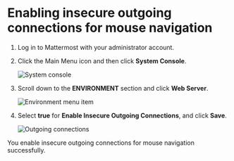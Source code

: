 # Enabling insecure outgoing connections for mouse navigation

1.  Log in to Mattermost with your administrator account.

2.  Click the Main Menu icon and then click **System Console**.

    ![System console](/v2.5.x/images/zowe-chat/mattermost_system_console.png "System console")

3.  Scroll down to the **ENVIRONMENT** section and click **Web Server**.

    ![Environment menu item](/v2.5.x/images/zowe-chat/system_console_environment.png "Environment menu item")

4.  Select **true** for **Enable Insecure Outgoing Connections**, and click **Save**.

    ![Outgoing connections](/v2.5.x/images/zowe-chat/system_console_enable_connections.png "Outgoing connections")


You enable insecure outgoing connections for mouse navigation successfully.
